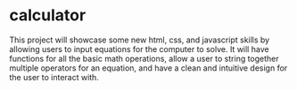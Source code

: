 # calculator
This project will showcase some new html, css, and javascript skills by allowing users to input equations for the computer to solve. It will have functions for all the basic math operations, allow a user to string together multiple operators for an equation, and have a clean and intuitive design for the user to interact with.
